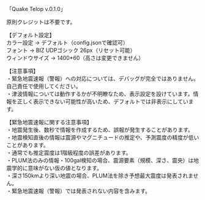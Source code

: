 「Quake Telop v.0.1.0」

原則クレジットは不要です。

【デフォルト設定】<br>
カラー設定 -> デフォルト（config.jsonで確認可）<br>
フォント -> BIZ UDPゴシック 26px（リセット可能）<br>
ウィンドウサイズ -> 1400*60（高さは変更できません）<br>

【注意事項】<br>
・緊急地震速報（警報）への対応については、デバッグが完全ではありません。自己責任で使用してください。<br>
・津波情報については動作するかが不明瞭なため、表示設定を設けています。情報を正しく表示できない可能性が高いため、デフォルトでは非表示にしています。<br>

【緊急地震速報に関する注意事項】<br>
・地震発生後、数秒で情報を作成するため、誤報が発生することがあります。<br>
・地震検知直後の情報は震源やマグニチュードの推定や、予測震度の精度が低いことがあります。<br>
・通常でも推定震度は1階級程度の誤差があります。<br>
・PLUM法のみの情報・100gal検知の場合、震源要素（規模、深さ、震央）は地震学的に意味がない仮の値となります。<br>
・深さ150kmより深い地震の場合、PLUM法を除き予想最大震度は発表されません。<br>
・緊急地震速報（警報）では発表されない内容を含みます。<br>
